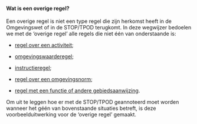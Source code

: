 #### Wat is een overige regel?

Een overige regel is niet een type regel die zijn herkomst heeft in de Omgevingswet 
of in de STOP/TPOD terugkomt. In deze wegwijzer bedoelen we met de ‘overige regel’ 
alle regels die niet één van onderstaande is:

-   [regel over een activiteit](https://wegwijzerstoptpod.nl/hoe-maak-ik-een-regel-over-een-activiteit);

-   [omgevingswaarderegel](https://wegwijzerstoptpod.nl/hoe-maak-ik-een-omgevingswaarderegel);

-   [instructieregel](https://wegwijzerstoptpod.nl/hoe-maak-ik-een-instructieregel);

-   [regel over een omgevingsnorm](https://wegwijzerstoptpod.nl/hoe-maak-ik-een-omgevingsnorm);

-   [regel met een functie of andere gebiedsaanwijzing](https://wegwijzerstoptpod.nl/hoe-maak-ik-een-functie-een-andere-gebiedsaanwijzing).

Om uit te leggen hoe er met de STOP/TPOD geannoteerd moet worden wanneer het géén 
van bovenstaande situaties betreft, is deze voorbeelduitwerking voor de ‘overige regel’ 
gemaakt.
